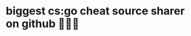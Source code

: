 <div>
<h1> biggest cs:go cheat source sharer on github 👩🏻‍🦯</h1>
<!--
</div>
<a href="https://github.com/anuraghazra/github-readme-stats" align="center">
  <img align="center" src="https://github-readme-stats.vercel.app/api?username=xsoma" />
</a> -->

 
 



